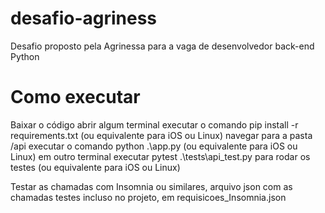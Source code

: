 # desafio-agriness
Desafio proposto pela Agrinessa para a vaga de desenvolvedor back-end Python


# Como executar
Baixar o código
abrir algum terminal
executar o comando pip install -r requirements.txt (ou equivalente para iOS ou Linux)
navegar para a pasta /api 
executar o comando python .\app.py (ou equivalente para iOS ou Linux)
em outro terminal executar pytest .\tests\api_test.py para rodar os testes (ou equivalente para iOS ou Linux)

Testar as chamadas com Insomnia ou similares, arquivo json com as chamadas testes incluso no projeto, em requisicoes_Insomnia.json
